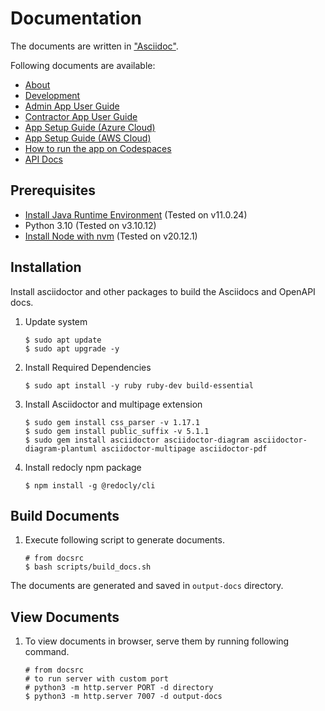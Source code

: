 # Documentation

The documents are written in ["Asciidoc"](https://asciidoc.org/).

Following documents are available:

* [About](./about/home.adoc)
* [Development](./about/development-setup.adoc)
* [Admin App User Guide](./user-guide/CAAT-Admin-App-User-Guide.adoc)
* [Contractor App User Guide](./user-guide/CAAT-Contractor-App-User-Guide.adoc)
* [App Setup Guide (Azure Cloud)](./app-setup-guide-azure/index.adoc)
* [App Setup Guide (AWS Cloud)](./app-setup-guide-aws/index.adoc)
* [How to run the app on Codespaces](./app-setup-guide-codespaces/index.adoc)
* [API Docs](./apidocs/README.md)

## Prerequisites

* [Install Java Runtime Environment](https://ubuntu.com/tutorials/install-jre#2-installing-openjdk-jre) (Tested on v11.0.24)
* Python 3.10 (Tested on v3.10.12)
* [Install Node with nvm](https://github.com/nvm-sh/nvm?tab=readme-ov-file#installing-and-updating) (Tested on v20.12.1)

## Installation

Install asciidoctor and other packages to build the Asciidocs and OpenAPI docs.

1. Update system
   ```shell
   $ sudo apt update
   $ sudo apt upgrade -y
   ```

2. Install Required Dependencies
   ```shell
   $ sudo apt install -y ruby ruby-dev build-essential
   ```

3. Install Asciidoctor and multipage extension
   ```shell
   $ sudo gem install css_parser -v 1.17.1
   $ sudo gem install public_suffix -v 5.1.1
   $ sudo gem install asciidoctor asciidoctor-diagram asciidoctor-diagram-plantuml asciidoctor-multipage asciidoctor-pdf
   ```

4. Install redocly npm package
   ```shell
   $ npm install -g @redocly/cli
   ```

## Build Documents

1. Execute following script to generate documents.
   ```shell
   # from docsrc
   $ bash scripts/build_docs.sh
   ```

The documents are generated and saved in `output-docs` directory.


## View Documents

1. To view documents in browser, serve them by running following command.
   ```shell
   # from docsrc
   # to run server with custom port
   # python3 -m http.server PORT -d directory
   $ python3 -m http.server 7007 -d output-docs
   ```
